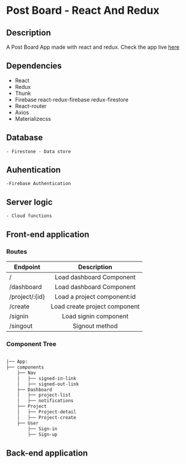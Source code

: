 # Post Board -  React And Redux

## Description
A Post Board  App made with react and redux. Check the app live [here](https://ezequielmiranda87.github.io/react-task-manager)

## Dependencies
- React
- Redux
- Thunk
- Firebase 
    react-redux-firebase
    redux-firestore
- React-router
- Axios
- Materializecss

## Database
    - Firestone - Data store
## Auhentication
    -Firebase Authentication
## Server logic
    - Cloud functions

## Front-end application

### Routes

| Endpoint       | Description                  |
|----------------|:----------------------------:|
| /              | Load dashboard Component     |
| /dashboard     | Load dashboard Component     |
| /project/:{id} | Load a project component:id  |
| /create        | Load create project component|
| /signin        | Load signin component        |
| /singout       | Signout method               |


### Component Tree

```bash

|── App:
├── components
    ├── Nav
    │   ├── signed-in-link
    │   ├── signed-out-link
    ├── Dashboard
    │   ├── project-list
    │   ├── notifications
    ├── Project 
    │   ├── Project-detail
    │   ├── Project-create
    ├── User
        ├── Sign-in
        ├── Sign-up
```
## Back-end application